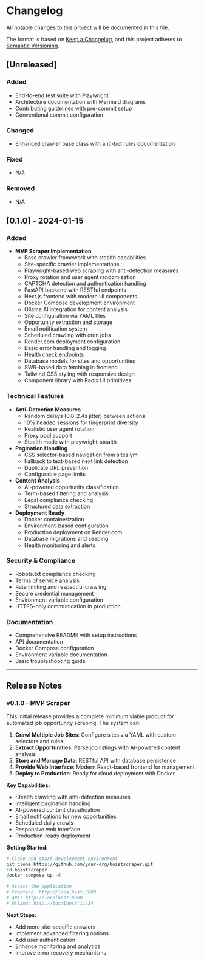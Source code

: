 # Changelog

All notable changes to this project will be documented in this file.

The format is based on [Keep a Changelog](https://keepachangelog.com/en/1.0.0/),
and this project adheres to [Semantic Versioning](https://semver.org/spec/v2.0.0.html).

## [Unreleased]

### Added
- End-to-end test suite with Playwright
- Architecture documentation with Mermaid diagrams
- Contributing guidelines with pre-commit setup
- Conventional commit configuration

### Changed
- Enhanced crawler base class with anti-bot rules documentation

### Fixed
- N/A

### Removed
- N/A

## [0.1.0] - 2024-01-15

### Added
- **MVP Scraper Implementation**
  - Base crawler framework with stealth capabilities
  - Site-specific crawler implementations
  - Playwright-based web scraping with anti-detection measures
  - Proxy rotation and user agent randomization
  - CAPTCHA detection and authentication handling
  - FastAPI backend with RESTful endpoints
  - Next.js frontend with modern UI components
  - Docker Compose development environment
  - Ollama AI integration for content analysis
  - Site configuration via YAML files
  - Opportunity extraction and storage
  - Email notification system
  - Scheduled crawling with cron jobs
  - Render.com deployment configuration
  - Basic error handling and logging
  - Health check endpoints
  - Database models for sites and opportunities
  - SWR-based data fetching in frontend
  - Tailwind CSS styling with responsive design
  - Component library with Radix UI primitives

### Technical Features
- **Anti-Detection Measures**
  - Random delays (0.8-2.4s jitter) between actions
  - 10% headed sessions for fingerprint diversity
  - Realistic user agent rotation
  - Proxy pool support
  - Stealth mode with playwright-stealth
- **Pagination Handling**
  - CSS selector-based navigation from sites.yml
  - Fallback to text-based next link detection
  - Duplicate URL prevention
  - Configurable page limits
- **Content Analysis**
  - AI-powered opportunity classification
  - Term-based filtering and analysis
  - Legal compliance checking
  - Structured data extraction
- **Deployment Ready**
  - Docker containerization
  - Environment-based configuration
  - Production deployment on Render.com
  - Database migrations and seeding
  - Health monitoring and alerts

### Security & Compliance
- Robots.txt compliance checking
- Terms of service analysis
- Rate limiting and respectful crawling
- Secure credential management
- Environment variable configuration
- HTTPS-only communication in production

### Documentation
- Comprehensive README with setup instructions
- API documentation
- Docker Compose configuration
- Environment variable documentation
- Basic troubleshooting guide

---

## Release Notes

### v0.1.0 - MVP Scraper

This initial release provides a complete minimum viable product for automated job opportunity scraping. The system can:

1. **Crawl Multiple Job Sites**: Configure sites via YAML with custom selectors and rules
2. **Extract Opportunities**: Parse job listings with AI-powered content analysis
3. **Store and Manage Data**: RESTful API with database persistence
4. **Provide Web Interface**: Modern React-based frontend for management
5. **Deploy to Production**: Ready for cloud deployment with Docker

**Key Capabilities:**
- Stealth crawling with anti-detection measures
- Intelligent pagination handling
- AI-powered content classification
- Email notifications for new opportunities
- Scheduled daily crawls
- Responsive web interface
- Production-ready deployment

**Getting Started:**
```bash
# Clone and start development environment
git clone https://github.com/your-org/hoistscraper.git
cd hoistscraper
docker compose up -d

# Access the application
# Frontend: http://localhost:3000
# API: http://localhost:8000
# Ollama: http://localhost:11434
```

**Next Steps:**
- Add more site-specific crawlers
- Implement advanced filtering options
- Add user authentication
- Enhance monitoring and analytics
- Improve error recovery mechanisms 